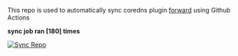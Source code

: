 This repo is used to automatically sync coredns plugin [forward](https://github.com/QZLin/forward) using Github Actions

**sync job ran [180] times**

[![Sync Repo](https://github.com/QZLin/coredns-extract/actions/workflows/sync.yaml/badge.svg)](https://github.com/QZLin/coredns-extract/actions/workflows/sync.yaml)
